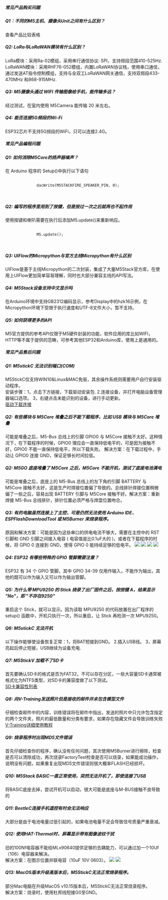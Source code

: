 <div style="margin-top: 40px;">

<div class="search-tips" style="display:none">
    <h5>未搜索到相关问题，你可以<a href="https://github.com/m5stack/m5-docs/issues" target="view_window">点击此处</a>，前往Github提交问题.</h5>
</div>

<div class="faq-class">
    <h5>常见产品购买问题</h5>
</div>

<div class="faq-item">
    <h5 class="faq-title">Q1：不同的M5主机、摄像头Unit之间有什么区别？<p class="faq-button"></p></h5>
    <div class="faq-answer">
      <div>
        <a href="https://m5stack.oss-cn-shenzhen.aliyuncs.com/image/m5-docs_table/Product_compared.pdf" role="button" style="text-decoration:none" target="view_window">查看产品比较表格</a>
      </div>
    </div>
</div>


<div class="faq-item">
    <h5 class="faq-title">Q2: LoRa与LoRaWAN模块有什么区别？<p class="faq-button"></p></h5>
    <div class="faq-answer">
      <div>
        <span>
          LoRa模块：采用Ra-02模组，采用串行通信协议: SPI，支持频段范围410-525Hz.
          <br>
          LoRaWAN模块：采用RHF76-052模组，内置LoRaWAN协议栈，使用串口通信，通过发送AT指令控制模组，支持与全双工LoRaWAN网关通信，支持双频段433-470MHz 和868-915MHz.
        </span>
      </div>
    </div>
</div>


<div class="faq-item">
    <h5 class="faq-title">Q3: M5摄像头通过 WIFI 传输图像给手机，能传输多远？<p class="faq-button"></p></h5>
    <div class="faq-answer">
      <div>
        <span>
          经过测试，在室内使用 M5Camera 能传输 20 米左右。
        </span>
      </div>
    </div>
</div>



<div class="faq-item">
    <h5 class="faq-title">Q4: 能否连接5G频段的Wi-Fi<p class="faq-button"></p></h5>
    <div class="faq-answer">
      <div>
        <span>
          ESP32芯片不支持5G频段的WiFi，只可以连接2.4G。
        </span>
      </div>
    </div>
</div>



<div class="faq-class">
    <h5>常见产品编程问题</h5>
</div>


<div class="faq-item">
    <h5 class="faq-title">Q1: 如何消除M5Core的扬声器噪声？<p class="faq-button"></p></h5>
    <div class="faq-answer">
      <div>
          <span>在 Arduino 程序的 Setup()中执行以下语句</span>
          <pre v-pre="" data-lang="">
            <code class="lang-c">
              dacWrite(M5STACKFIRE_SPEAKER_PIN, 0);
            </code>
         </pre>
      </div>
    </div>
</div>


<div class="faq-item">
    <h5 class="faq-title">Q2: 编写的程序里用到了按键，但是按过一次之后就再也不起作用<p class="faq-button"></p></h5>
    <div class="faq-answer">
      <div>
          <span>使用按键和喇叭需要在执行后添加M5.update()来重新响应。</span>
          <pre v-pre="" data-lang="">
            <code class="lang-c">
              M5.update();
            </code>
         </pre>
      </div>
    </div>
</div>

<div class="faq-item">
    <h5 class="faq-title">Q3: UIFlow的Micropython与官方主线Micropython有什么区别<p class="faq-button"></p></h5>
    <div class="faq-answer">
      <div>
          <span>UIFlow是基于主线Micropython的二次封装，集成了大量M5Stack官方库，在使用上UIFlow更加简单容易理解，同时也大部分兼容主线的API写法。</span>
      </div>
    </div>
</div>

<div class="faq-item">
    <h5 class="faq-title">Q4: M5Stack设备支持中文显示吗<p class="faq-button"></p></h5>
    <div class="faq-answer">
      <div>
          <span>在Arduino环境中支持GB2312编码显示，参考Display中的hzk16示例，在Micropython环境下受限于执行速度和UTF-8文件大小，暂不支持。</span>
      </div>
    </div>
</div>


<div class="faq-item">
    <h5 class="faq-title">Q5: 如何获得更多的API<p class="faq-button"></p></h5>
    <div class="faq-answer">
      <div>
          <span>M5官方提供的参考API仅限于M5硬件封装的功能，软件应用的库比如WIFI，HTTP等不属于提供的范畴，可参考其他ESP32和Arduino库，使用上是通用的。</span>
      </div>
    </div>
</div>


<div class="faq-class">
    <h5>常见产品售后问题</h5>
</div>

<div class="faq-item">
    <h5 class="faq-title">Q1: M5stickC 无法识别端口(COM)<p class="faq-button"></p></h5>
    <div class="faq-answer">
      <div>
          <span>
            M5StickC仅支持WIN10&Linux&MAC免驱，其余操作系统则需要用户自行安装驱动程序。
            <br>
            安装步骤：1，点击下方链接，下载驱动安装包. 2.连接设备，并打开电脑设备管理器端口选项。 3，右键点击未能识别的设备，进行手动更新。
          </span>
          <br>
          <a href="https://www.ftdichip.com/Drivers/VCP.htm">驱动下载连接</a>
      </div>
    </div>
</div>



<div class="faq-item">
    <h5 class="faq-title">Q2: 有些模块与 M5Core 堆叠之后不能下载程序，比如 USB 模块与 M5Core 堆叠<p class="faq-button"></p></h5>
    <div class="faq-answer">
      <div>
        <span> 可能是堆叠之后，M5-Bus 总线上的引脚 GPIO0 与 M5Core 接触不太好。这种情况下，在下载程序的时候，GPIO0 理应会一直保持低电平的，可是因为接触不好，GPIO0 不能一直保持低电平，所以下载失败。
        解决方案：在下载过程中，手动让 GPIO0 连接 GND，保证足够长时间拉低。</span>
      </div>
    </div>
</div>




<div class="faq-item">
    <h5 class="faq-title">Q2: M5GO 底座堆叠了 M5Core 之后，M5Core 不能开机，测试了底座电池满电<p class="faq-button"></p></h5>
    <div class="faq-answer">
      <div>
        <span> 可能是堆叠之后，底座上的 M5-Bus 总线上的左下角的引脚 BATTERY 与 M5Core 接触不太好，这是生产时焊接位置偏了导致的。总线排针焊接位置稍微偏了一些之后，容易出现 BATTERY 引脚与 M5Core 接触不好。解决方案：重新焊接 M5-Bus 总线排针，排针位置必须严格与焊盘位置吻合。</span>
      </div>
    </div>
</div>


<div class="faq-item">
    <h5 class="faq-title">Q3: 有的电脑虽然连接上了主控，可是仍然无法使用 Arduino IDE、ESPFlashDownloadTool 或 M5Burner 来烧录程序。<p class="faq-button"></p></h5>
    <div class="faq-answer">
      <div>
        <span> 原因和解决方案：可能是因为这些串口的供电电流不够大，需要在主控中的 RST 引脚和 GND 引脚之间接入电容 ( 电容值是比0.1uF大的 )，或者在下载程序的时候，将 GPIO 0 连接到 GND，使得 GPIO 0 能持续足够的低电平。</span>
        <img class="faq-img" src="assets/img/faq/faq_03.png">
        <img class="faq-img" src="assets/img/faq/faq_05.png">
        <img class="faq-img" src="assets/img/faq/faq_06.png">
        <img class="faq-img" src="assets/img/faq/faq_07.png">
      </div>
    </div>
</div>

<div class="faq-item">
    <h5 class="faq-title">Q4: ESP32 有哪些特殊的 GPIO 管脚需要注意？<p class="faq-button"></p></h5>
    <div class="faq-answer">
      <div>
        <span> ESP32 有 34 个 GPIO 管脚，其中 GPIO 34-39 仅用作输入，不能作为输出，其他的既可以作为输入又可以作为输出管脚。</span>
      </div>
    </div>
</div>


<div class="faq-item">
    <h5 class="faq-title">Q5: 为什么带 MPU9250 的 Stick 烧录了出厂固件之后，按按键 A，结果显示 "No"，即 "不存在9250"<p class="faq-button"></p></h5>
    <div class="faq-answer">
      <div>
        <span>重启这个 Stick，就可以显示。因为读取 MPU9250 的代码放置在出厂程序的 setup() 函数中，开机只执行一次，所以重启，让 Stick 再检测一次 MPU9250。</span>
      </div>
    </div>
</div>


<div class="faq-item">
    <h5 class="faq-title">Q6: M5stickC 无法开机<p class="faq-button"></p></h5>
    <div class="faq-answer">
      <div>
        <span> 以下操作能够使设备恢复正常：1，将BAT短接到GND。 2.插入USB线。 3，屏幕亮起后停止短接，USB继续为设备充电. </span>
      </div>
    </div>
</div>

<div class="faq-item">
    <h5 class="faq-title">Q7: M5StickV 加载不了SD卡<p class="faq-button"></p></h5>
    <div class="faq-answer">
      <div>
        <span>首先要确认SD卡的格式是否为FAT32，不可以存在分区，一些大容量SD卡通常被格式化为NTFS类型，对SD卡的兼容度做了以下测试。 
        <br>
        <a href="https://docs.m5stack.com/#/zh_CN/core/m5stickv">SD卡兼容性列表</a>
        </span>
      </div>
    </div>
</div>

<div class="faq-item">
    <h5 class="faq-title">Q8: 向V-Training发送照片但是接收的邮件并未包含模型文件<p class="faq-button"></p></h5>
    <div class="faq-answer">
      <div>
        <span>仔细检查邮件中的内容，训练错误将在邮件中指出，发送的照片中只允许包含指定的两个文件夹，照片的最低数量和分类有要求，如果存在隐藏文件会导致训练失败 
        <br>
       <a href="https://docs.m5stack.com/#/zh_CN/related_documents/v-training"> V-Training详细使用教程 </a>
        </span>
      </div>
    </div>
</div>

<div class="faq-item">
    <h5 class="faq-title">Q9: 烧录程序时出现MD5文件错误<p class="faq-button"></p></h5>
    <div class="faq-answer">
      <div>
        <span>首先仔细检查你的程序，确认没有任何问题，其次使用M5Burner进行擦除，检查是否可以清除成功，再次烧录FactoryTest检查是否可以烧录，如果能成功操作，说明没有问题，如果重复出现MD5文件错误则很大概率FLASH已经损坏。
        </span>
      </div>
    </div>
</div>


<div class="faq-item">
    <h5 class="faq-title">Q10: M5Stack BASIC一直正常使用，突然无法开机了，即使连接了USB<p class="faq-button"></p></h5>
    <div class="faq-answer">
      <div>
        <span>将BASIC底座去掉，尝试开机可以启动，很大可能是底座与M-BUS接触不良导致的
        </span>
      </div>
    </div>
</div>


<div class="faq-item">
    <h5 class="faq-title">Q11: BeetleC连接手机遥控有时会无法响应<p class="faq-button"></p></h5>
    <div class="faq-answer">
      <div>
        <span>大部分是由于电池电量过低引起的，如果电池电量不足会导致信号质量严重衰减。
        </span>
      </div>
    </div>
</div>


<div class="faq-item">
    <h5 class="faq-title">Q12: 使用HAT-Thermal时，屏幕显示带有图像波纹干扰<p class="faq-button"></p></h5>
    <div class="faq-answer">
      <div>
        <span>
        旧的100Nf电容器不能给MLx90640提供足够的去耦能力，可以通过加一个10Uf（106）电容器来解决。
        <br>
        解决方案：在图示位置并联电容（10uF 10V 0603）。
        </span>
        <img class="faq-img" src="assets/img/faq/hat_thermal/01.webp">
        <img class="faq-img" src="assets/img/faq/hat_thermal/02.webp">
      </div>
    </div>
</div>


<div class="faq-item">
    <h5 class="faq-title">Q13: MacOS版本升级高版本后，M5StickC无法正常烧录程序。<p class="faq-button"></p></h5>
    <div class="faq-answer">
      <div>
        <span>
        部分Mac电脑在升级MacOS v10.15版本后，M5StickC无法正常烧录程序。
        <br>
        解决方案：烧录时，使用杜邦线短接G0至GND。
        </span>
      </div>
    </div>
</div>

</div>


<script>

$(".faq-item .faq-title").on('click', function() {
                $(this).toggleClass('open');
            });
</script>